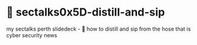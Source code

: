 # 🥃 sectalks0x5D-distill-and-sip
my sectalks perth slidedeck - 🥃 how to distill and sip from the hose that is cyber security news 
